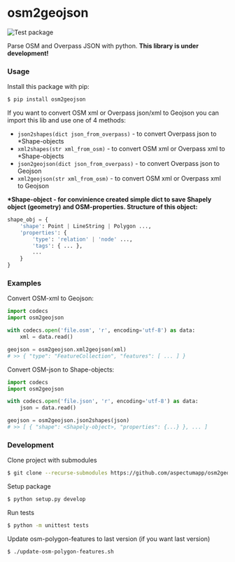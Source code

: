# osm2geojson

![Test package](https://github.com/aspectumapp/osm2geojson/workflows/Test%20package/badge.svg)

Parse OSM and Overpass JSON with python.
**This library is under development!**

### Usage

Install this package with pip:

```sh
$ pip install osm2geojson
```

If you want to convert OSM xml or Overpass json/xml to Geojson you can import this lib and use one of 4 methods:

- `json2shapes(dict json_from_overpass)` - to convert Overpass json to \*Shape-objects
- `xml2shapes(str xml_from_osm)` - to convert OSM xml or Overpass xml to \*Shape-objects
- `json2geojson(dict json_from_overpass)` - to convert Overpass json to Geojson
- `xml2geojson(str xml_from_osm)` - to convert OSM xml or Overpass xml to Geojson

**\*Shape-object - for convinience created simple dict to save Shapely object (geometry) and OSM-properties. Structure of this object:**

```py
shape_obj = {
    'shape': Point | LineString | Polygon ...,
    'properties': {
        'type': 'relation' | 'node' ...,
        'tags': { ... },
        ...
    }
}
```

### Examples

Convert OSM-xml to Geojson:

```py
import codecs
import osm2geojson

with codecs.open('file.osm', 'r', encoding='utf-8') as data:
    xml = data.read()

geojson = osm2geojson.xml2geojson(xml)
# >> { "type": "FeatureCollection", "features": [ ... ] }
```

Convert OSM-json to Shape-objects:

```py
import codecs
import osm2geojson

with codecs.open('file.json', 'r', encoding='utf-8') as data:
    json = data.read()

geojson = osm2geojson.json2shapes(json)
# >> [ { "shape": <Shapely-object>, "properties": {...} }, ... ]
```

### Development

Clone project with submodules

```sh
$ git clone --recurse-submodules https://github.com/aspectumapp/osm2geojson.git
```

Setup package

```sh
$ python setup.py develop
```

Run tests

```sh
$ python -m unittest tests
```

Update osm-polygon-features to last version (if you want last version)

```sh
$ ./update-osm-polygon-features.sh
```
